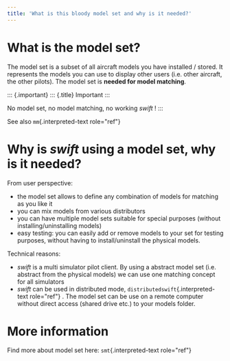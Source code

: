 ```yaml
---
title: 'What is this bloody model set and why is it needed?'
---
```


What is the model set?
======================

The model set is a subset of all aircraft models you have installed /
stored. It represents the models you can use to display other users
(i.e. other aircraft, the other pilots). The model set is **needed for
model matching**.

::: {.important}
::: {.title}
Important
:::

No model set, no model matching, no working *swift* !
:::

See also `mm`{.interpreted-text role="ref"}

Why is *swift* using a model set, why is it needed?
===================================================

From user perspective:

-   the model set allows to define any combination of models for
    matching as you like it
-   you can mix models from various distributors
-   you can have multiple model sets suitable for special purposes
    (without installing/uninstalling models)
-   easy testing: you can easily add or remove models to your set for
    testing purposes, without having to install/uninstall the physical
    models.

Technical reasons:

-   *swift* is a multi simulator pilot client. By using a abstract model
    set (i.e. abstract from the physical models) we can use one matching
    concept for all simulators
-   *swift* can be used in distributed mode,
    `distributedswift`{.interpreted-text role="ref"} . The model set can
    be use on a remote computer without direct access (shared drive
    etc.) to your models folder.

More information
================

Find more about model set here: `smt`{.interpreted-text role="ref"}
